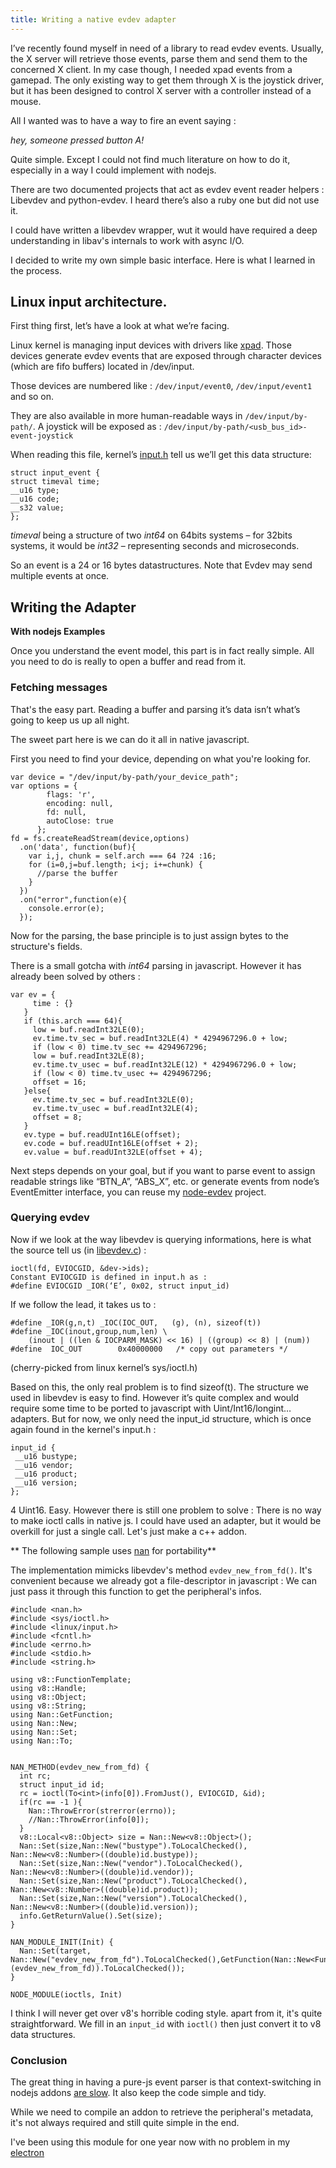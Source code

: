 ```yaml
---
title: Writing a native evdev adapter
---
```


I’ve recently found myself in need of a library to read evdev events.
Usually, the X server will retrieve those events, parse them and send them to the concerned X client. In my case though, I needed xpad events from a gamepad. The only existing way to get them through X is the joystick driver, but it has been designed to control X server with a controller instead of a mouse.

All I wanted was to have a way to fire an event saying :

*hey, someone pressed button A!*

Quite simple. Except I could not find much literature on how to do it, especially in a way I could implement with nodejs.

There are two documented projects that act as evdev event reader helpers : Libevdev and python-evdev. I heard there’s also a ruby one but did not use it.

I could have written a libevdev wrapper, wut it would have required a deep understanding in libav's internals to work with async I/O.

I decided to write my own simple basic interface. Here is what I learned in the process.

## Linux input architecture.

First thing first, let’s have a look at what we’re facing.

Linux kernel is managing input devices with drivers like [xpad](https://github.com/paroj/xpad). Those devices generate evdev events that are exposed through character devices (which are fifo buffers) located in /dev/input.

Those devices are numbered like : `/dev/input/event0`, `/dev/input/event1` and so on.

They are also available in more human-readable ways in `/dev/input/by-path/`.
A joystick will be exposed as :
`/dev/input/by-path/<usb_bus_id>-event-joystick`

When reading this file, kernel’s [input.h](https://github.com/torvalds/linux/blob/master/include/uapi/linux/input.h) tell us we’ll get this data structure:
```
struct input_event {
struct timeval time;
__u16 type;
__u16 code;
__s32 value;
};
```

*timeval* being a structure of two *int64* on 64bits systems  &ndash; for 32bits systems, it would be *int32* &ndash; representing seconds and microseconds.

So an event is a 24 or 16 bytes datastructures. Note that Evdev may send multiple events at once.

## Writing the Adapter

**With nodejs Examples**

Once you understand the event model, this part is in fact really simple. All you need to do is really to open a buffer and read from it.

### Fetching messages


That's the easy part. Reading a buffer and parsing it’s data isn’t what’s going to keep us up all night.

The sweet part here is we can do it all in native javascript.

First you need to find your device, depending on what you're looking for.

```
var device = "/dev/input/by-path/your_device_path";
var options = {
        flags: 'r',
        encoding: null,
        fd: null,
        autoClose: true
      };
fd = fs.createReadStream(device,options)
  .on('data', function(buf){
    var i,j, chunk = self.arch === 64 ?24 :16;
    for (i=0,j=buf.length; i<j; i+=chunk) {
      //parse the buffer
    }
  })
  .on("error",function(e){
    console.error(e);
  });
```

Now for the parsing, the base principle is to just assign bytes to the structure's fields.

There is a small gotcha with *int64* parsing in javascript. However it has already been solved by others :

```
var ev = {
     time : {}
   }
   if (this.arch === 64){
     low = buf.readInt32LE(0);
     ev.time.tv_sec = buf.readInt32LE(4) * 4294967296.0 + low;
     if (low < 0) time.tv_sec += 4294967296;
     low = buf.readInt32LE(8);
     ev.time.tv_usec = buf.readInt32LE(12) * 4294967296.0 + low;
     if (low < 0) time.tv_usec += 4294967296;
     offset = 16;
   }else{
     ev.time.tv_sec = buf.readInt32LE(0);
     ev.time.tv_usec = buf.readInt32LE(4);
     offset = 8;
   }
   ev.type = buf.readUInt16LE(offset);
   ev.code = buf.readUInt16LE(offset + 2);
   ev.value = buf.readUInt32LE(offset + 4);
```

Next steps depends on your goal, but if you want to parse event to assign readable strings like “BTN_A”, “ABS_X”, etc. or generate events from node’s EventEmitter interface, you can reuse my [node-evdev](https://github.com/sdumetz/node-evdev) project.

### Querying evdev


Now if we look at the way libevdev is querying informations, here is what the source tell us (in [libevdev.c](https://github.com/whot/libevdev/blob/master/libevdev/libevdev.c#L379)) :

```
ioctl(fd, EVIOCGID, &dev->ids);
Constant EVIOCGID is defined in input.h as :
#define EVIOCGID _IOR(‘E’, 0x02, struct input_id)
```

If we follow the lead, it takes us to :

```
#define	_IOR(g,n,t)	_IOC(IOC_OUT,	(g), (n), sizeof(t))
#define _IOC(inout,group,num,len) \
	(inout | ((len & IOCPARM_MASK) << 16) | ((group) << 8) | (num))
#define	 IOC_OUT 		0x40000000	 /* copy out parameters */
```

(cherry-picked from linux kernel’s sys/ioctl.h)

Based on this, the only real problem is to find sizeof(t).
The structure we used in libevdev is easy to find. However it’s quite complex and would require some time to be ported to javascript with Uint/Int16/longint… adapters. But for now, we only need the input_id structure, which is once again found in the kernel's input.h :

```
input_id {
 __u16 bustype;
 __u16 vendor;
 __u16 product;
 __u16 version;
};
```

4 Uint16. Easy. However there is still one problem to solve : There is no way to make ioctl calls in native js. I could have used an adapter, but it would be overkill for just a single call. Let's just make a c++ addon.

** The following sample uses [nan](https://github.com/nodejs/nan) for portability**

The implementation mimicks libevdev's method `evdev_new_from_fd()`. It's convenient because we already got a file-descriptor in javascript : We can just pass it through this function to get the peripheral's infos.

```
#include <nan.h>
#include <sys/ioctl.h>
#include <linux/input.h>
#include <fcntl.h>
#include <errno.h>
#include <stdio.h>
#include <string.h>

using v8::FunctionTemplate;
using v8::Handle;
using v8::Object;
using v8::String;
using Nan::GetFunction;
using Nan::New;
using Nan::Set;
using Nan::To;


NAN_METHOD(evdev_new_from_fd) {
  int rc;
  struct input_id id;
  rc = ioctl(To<int>(info[0]).FromJust(), EVIOCGID, &id);
  if(rc == -1 ){
    Nan::ThrowError(strerror(errno));
    //Nan::ThrowError(info[0]);
  }
  v8::Local<v8::Object> size = Nan::New<v8::Object>();
  Nan::Set(size,Nan::New("bustype").ToLocalChecked(), Nan::New<v8::Number>((double)id.bustype));
  Nan::Set(size,Nan::New("vendor").ToLocalChecked(), Nan::New<v8::Number>((double)id.vendor));
  Nan::Set(size,Nan::New("product").ToLocalChecked(), Nan::New<v8::Number>((double)id.product));
  Nan::Set(size,Nan::New("version").ToLocalChecked(), Nan::New<v8::Number>((double)id.version));
  info.GetReturnValue().Set(size);
}

NAN_MODULE_INIT(Init) {
  Nan::Set(target, Nan::New("evdev_new_from_fd").ToLocalChecked(),GetFunction(Nan::New<FunctionTemplate>(evdev_new_from_fd)).ToLocalChecked());
}

NODE_MODULE(ioctls, Init)
```

I think I will never get over v8's horrible coding style. apart from it, it's quite straightforward. We fill in an  `input_id` with `ioctl()` then just convert it to v8 data structures.

### Conclusion

The great thing in having a pure-js event parser is that context-switching in nodejs addons [are slow](https://www.akawebdesign.com/2015/11/17/node-js-addons-a-case-study-in-speed/). It also keep the code simple and tidy.

While we need to compile an addon to retrieve the peripheral's metadata, it's not always required and still quite simple in the end.

I've been using this module for one year now with no problem in my [electron](http://electron.atom.io/)
